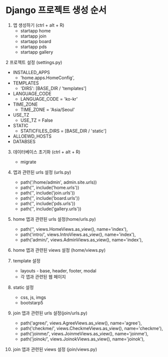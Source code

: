 # Django 프로젝트 생성 순서
1. 앱 생성하기 (ctrl + alt + R)
    * startapp home
    * startapp join
    * startapp board
    * startapp pds
    * startapp gallery

2 프로젝트 설정 (settings.py)
   * INSTALLED_APPS
     + 'home.apps.HomeConfig',
   * TEMPLATES
     + 'DIRS': [BASE_DIR / 'templates']
   * LANGUAGE_CODE
     + LANGUAGE_CODE = 'ko-kr'   
   * TIME_ZONE
     + TIME_ZONE = 'Asia/Seoul'
   * USE_TZ
     + USE_TZ = False
   * STATIC
     + STATICFILES_DIRS = [BASE_DIR / 'static']
   * ALLOEWD_HOSTS
   * DATABSES

3. 데이터베이스 초기화 (ctrl + alt + R)
    * migrate

4. 앱과 관련된 urls 설정 (urls.py)
    * path('/home/admin', admin.site.urls))
    * path('', include('home.urls'))
    * path('', include('join.urls'))
    * path('', include('board.urls'))
    * path('', include('pds.urls'))
    * path('', include('gallery.urls'))

5. home 앱과 관련된 urls 설정(home/urls.py)
    * path('', views.HomeViews.as_view(), name='index'),
    * path('intro/', views.IntroViews.as_view(), name='index'),
    * path('admin/', views.AdminViews.as_view(), name='index'),

6. home 앱과 관련된 views 설정 (home/views.py)
   
7. template 설정
    * layouts - base, header, footer, modal
    * 각 앱과 관련된  웹 페이지

8. static 설정
    * css, js, imgs
    * bootstarp5

9. join 앱과 관련된 urls 설정(join/urls.py)
    * path('agree/', views.AgreeViews.as_view(), name='agree'),
    * path('checkme/', views.CheckmeViews.as_view(), name='checkme'),
    * path('joinme/', views.JoinmeViews.as_view(), name='joinme'),
    * path('joinok/', views.JoinokViews.as_view(), name='joinok'),

10. join 앱과 관련된 views 설정 (join/views.py)